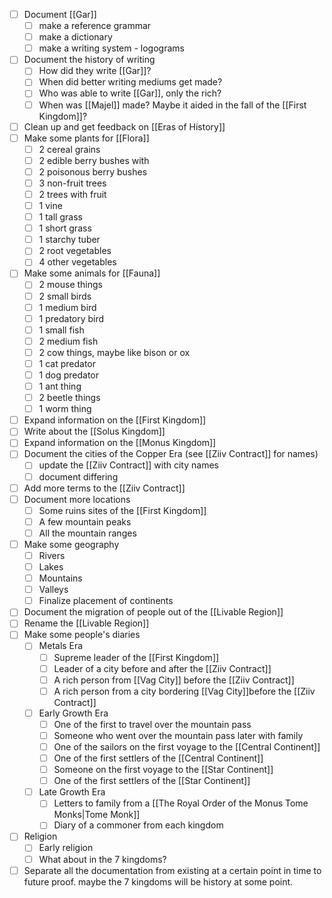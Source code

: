 - [ ] Document [[Gar]]
	- [ ] make a reference grammar
	- [ ] make a dictionary
	- [ ] make a writing system - logograms
- [ ] Document the history of writing
	- [ ] How did they write [[Gar]]?
	- [ ] When did better writing mediums get made?
	- [ ] Who was able to write [[Gar]], only the rich?
	- [ ] When was [[Majel]] made? Maybe it aided in the fall of the [[First Kingdom]]?
- [ ] Clean up and get feedback on [[Eras of History]]
- [ ] Make some plants for [[Flora]]
	- [ ] 2 cereal grains
	- [ ] 2 edible berry bushes with
	- [ ] 2 poisonous berry bushes
	- [ ] 3 non-fruit trees
	- [ ] 2 trees with fruit
	- [ ] 1 vine
	- [ ] 1 tall grass
	- [ ] 1 short grass
	- [ ] 1 starchy tuber
	- [ ] 2 root vegetables
	- [ ] 4 other vegetables
- [ ] Make some animals for [[Fauna]]
	- [ ] 2 mouse things
	- [ ] 2 small birds
	- [ ] 1 medium bird
	- [ ] 1 predatory bird
	- [ ] 1 small fish
	- [ ] 2 medium fish
	- [ ] 2 cow things, maybe like bison or ox
	- [ ] 1 cat predator
	- [ ] 1 dog predator
	- [ ] 1 ant thing
	- [ ] 2 beetle things
	- [ ] 1 worm thing
- [ ] Expand information on the [[First Kingdom]]
- [ ] Write about the [[Solus Kingdom]]
- [ ] Expand information on the [[Monus Kingdom]]
- [ ] Document the cities of the Copper Era (see [[Ziiv Contract]] for names)
	- [ ] update the [[Ziiv Contract]] with city names
	- [ ] document differing 
- [ ] Add more terms to the [[Ziiv Contract]]
- [ ] Document more locations
	- [ ] Some ruins sites of the [[First Kingdom]]
	- [ ] A few mountain peaks
	- [ ] All the mountain ranges
- [ ] Make some geography
	- [ ] Rivers
	- [ ] Lakes
	- [ ] Mountains
	- [ ] Valleys
	- [ ] Finalize placement of continents
- [ ] Document the migration of people out of the [[Livable Region]]
- [ ] Rename the [[Livable Region]]
- [ ] Make some people's diaries
	- [ ] Metals Era
		- [ ] Supreme leader of the [[First Kingdom]]
		- [ ] Leader of a city before and after the [[Ziiv Contract]]
		- [ ] A rich person from [[Vag City]] before the [[Ziiv Contract]]
		- [ ] A rich person from a city bordering [[Vag City]]before the [[Ziiv Contract]]
	- [ ] Early Growth Era
		- [ ] One of the first to travel over the mountain pass
		- [ ] Someone who went over the mountain pass later with family
		- [ ] One of the sailors on the first voyage to the [[Central Continent]]
		- [ ] One of the first settlers of the [[Central Continent]]
		- [ ] Someone on the first voyage to the [[Star Continent]]
		- [ ] One of the first settlers of the [[Star Continent]]
	- [ ] Late Growth Era
		- [ ] Letters to family from a [[The Royal Order of the Monus Tome Monks|Tome Monk]]
		- [ ] Diary of a commoner from each kingdom
- [ ] Religion
	- [ ] Early religion
	- [ ] What about in the 7 kingdoms?
- [ ] Separate all the documentation from existing at a certain point in time to future proof. maybe the 7 kingdoms will be history at some point.